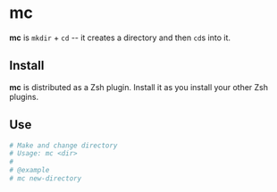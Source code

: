 # mc

**mc** is `mkdir` + `cd` -- it creates a directory and then `cd`s into it.

## Install

**mc** is distributed as a Zsh plugin.
Install it as you install your other Zsh plugins.

## Use

```sh
# Make and change directory
# Usage: mc <dir>
#
# @example
# mc new-directory
```
